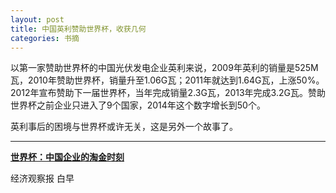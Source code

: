 ```yaml
---
layout: post
title: 中国英利赞助世界杯，收获几何
categories: 书摘
---
```


以第一家赞助世界杯的中国光伏发电企业英利来说，2009年英利的销量是525M瓦，2010年赞助世界杯，销量升至1.06G瓦；2011年就达到1.64G瓦，上涨50%。2012年宣布赞助下一届世界杯，当年完成销量2.3G瓦，2013年完成3.2G瓦。赞助世界杯之前企业只进入了9个国家，2014年这个数字增长到50个。

英利事后的困境与世界杯或许无关，这是另外一个故事了。

---

**[世界杯：中国企业的淘金时刻](https://tech.sina.com.cn/i/2018-06-17/doc-ihcyszsa7906894.shtml)**

经济观察报 白早